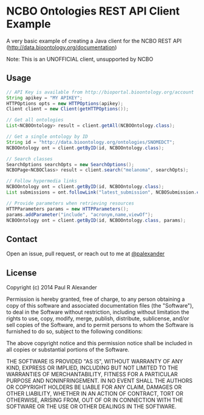 # NCBO Ontologies REST API Client Example

A very basic example of creating a Java client for the NCBO REST API (http://data.bioontology.org/documentation)

Note: This is an UNOFFICIAL client, unsupported by NCBO

## Usage

```java
// API Key is available from http://bioportal.bioontology.org/account
String apikey = "MY APIKEY";
HTTPOptions opts = new HTTPOptions(apikey);
Client client = new Client(getHTTPOptions());

// Get all ontologies
List<NCBOOntology> result = client.getAll(NCBOOntology.class);

// Get a single ontology by ID
String id = "http://data.bioontology.org/ontologies/SNOMEDCT";
NCBOOntology ont = client.getByID(id, NCBOOntology.class);

// Search classes
SearchOptions searchOpts = new SearchOptions();
NCBOPage<NCBOClass> result = client.search("melanoma", searchOpts);

// Follow hypermedia links
NCBOOntology ont = client.getByID(id, NCBOOntology.class);
List submissions = ont.followLink("latest_submission", NCBOSubmission.class, opts);

// Provide parameters when retrieving resources
HTTPParameters params = new HTTPParameters();
params.addParameter("include", "acronym,name,viewOf");
NCBOOntology ont = client.getByID(id, NCBOOntology.class, params);
```

## Contact

Open an issue, pull request, or reach out to me at [@palexander](https://twitter.com/palexander)

## License

Copyright (c) 2014 Paul R Alexander

Permission is hereby granted, free of charge, to any person obtaining a copy
of this software and associated documentation files (the "Software"), to deal
in the Software without restriction, including without limitation the rights
to use, copy, modify, merge, publish, distribute, sublicense, and/or sell
copies of the Software, and to permit persons to whom the Software is
furnished to do so, subject to the following conditions:

The above copyright notice and this permission notice shall be included in
all copies or substantial portions of the Software.

THE SOFTWARE IS PROVIDED "AS IS", WITHOUT WARRANTY OF ANY KIND, EXPRESS OR
IMPLIED, INCLUDING BUT NOT LIMITED TO THE WARRANTIES OF MERCHANTABILITY,
FITNESS FOR A PARTICULAR PURPOSE AND NONINFRINGEMENT. IN NO EVENT SHALL THE
AUTHORS OR COPYRIGHT HOLDERS BE LIABLE FOR ANY CLAIM, DAMAGES OR OTHER
LIABILITY, WHETHER IN AN ACTION OF CONTRACT, TORT OR OTHERWISE, ARISING FROM,
OUT OF OR IN CONNECTION WITH THE SOFTWARE OR THE USE OR OTHER DEALINGS IN
THE SOFTWARE.
